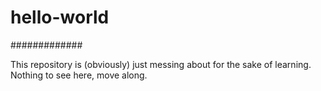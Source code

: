 # hello-world
#############

This repository is (obviously) just messing about for the sake of learning. 
Nothing to see here, move along.
